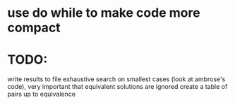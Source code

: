 # use do while to make code more compact

# TODO:

write results to file
exhaustive search on smallest cases (look at ambrose's code), very important that equivalent solutions are ignored
create a table of pairs up to equivalence